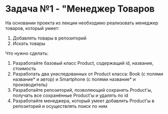 # **Задача №1 - "Менеджер Товаров**

На основании проекта из лекции необходимо реализовать менеджер товаров, который умеет:

1.  Добавлять товары в репозиторий
2.  Искать товары

Что нужно сделать:

1.  Разработайте базовый класс Product, содержащий id, название, стоимость
2.  Разработать два унаследованных от Product класса: Book (с полями название* и автор) и Smartphone (с полями название* и производитель)
3.  Разработайте репозиторий, позволяющий сохранять Product'ы, получать все сохранённые Product'ы и удалять по id
4.  Разработайте менеджера, который умеет добавлять Product'ы в репозиторий и осуществлять поиск по ним
